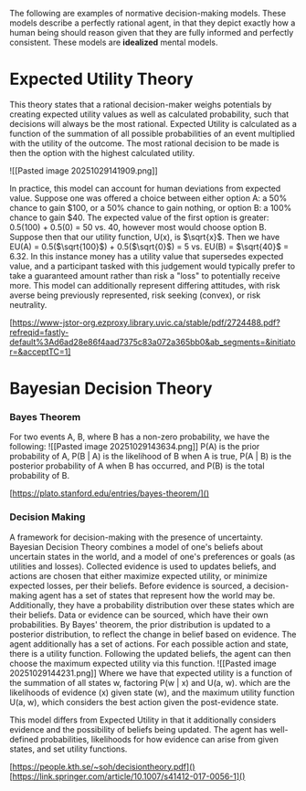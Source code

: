 The following are examples of normative decision-making models. These models describe a perfectly rational agent, in that they depict exactly how a human being should reason given that they are fully informed and perfectly consistent. These models are **idealized** mental models. 
# Expected Utility Theory
This theory states that a rational decision-maker weighs potentials by creating expected utility values as well as calculated probability, such that decisions will always be the most rational. Expected Utility is calculated as a function of the summation of all possible probabilities of an event multiplied with the utility of the outcome. The most rational decision to be made is then the option with the highest calculated utility. 

![[Pasted image 20251029141909.png]]

In practice, this model can account for human deviations from expected value. Suppose one was offered a choice between either option A: a 50% chance to gain $100, or a 50% chance to gain nothing, or option B: a 100% chance to gain $40. The expected value of the first option is greater: 0.5(100) + 0.5(0) = 50 vs. 40, however most would choose option B. Suppose then that our utility function, U(x), is $\sqrt{x}$. Then we have EU(A) = 0.5($\sqrt{100}$) + 0.5($\sqrt{0}$) = 5 vs. EU(B) = $\sqrt{40}$ = 6.32. In this instance money has a utility value that supersedes expected value, and a participant tasked with this judgement would typically prefer to take a guaranteed amount rather than risk a "loss" to potentially receive more. This model can additionally represent differing attitudes, with risk averse being previously represented, risk seeking (convex), or risk neutrality. 

[https://www-jstor-org.ezproxy.library.uvic.ca/stable/pdf/2724488.pdf?refreqid=fastly-default%3Ad6ad28e86f4aad7375c83a072a365bb0&ab_segments=&initiator=&acceptTC=1]
# Bayesian Decision Theory
### Bayes Theorem 
For two events A, B, where B has a non-zero probability, we have the following:
![[Pasted image 20251029143634.png]]
P(A) is the prior probability of A, P(B | A) is the likelihood of B when A is true, P(A | B) is the posterior probability of A when B has occurred, and P(B) is the total probability of B. 

[https://plato.stanford.edu/entries/bayes-theorem/]()
### Decision Making
A framework for decision-making with the presence of uncertainty. Bayesian Decision Theory combines a model of one's beliefs about uncertain states in the world, and a model of one's preferences or goals (as utilities and losses). Collected evidence is used to updates beliefs, and actions are chosen that either maximize expected utility, or minimize expected losses, per their beliefs. Before evidence is sourced, a decision-making agent has a set of states that represent how the world may be. Additionally, they have a probability distribution over these states which are their beliefs. Data or evidence can be sourced, which have their own probabilities. By Bayes' theorem, the prior distribution is updated to a posterior distribution, to reflect the change in belief based on evidence. The agent additionally has a set of actions. For each possible action and state, there is a utility function. Following the updated beliefs, the agent can then choose the maximum expected utility via this function. 
![[Pasted image 20251029144231.png]]
Where we have that expected utility is a function of the summation of all states w, factoring 
P(w | x) and U(a, w). which are the likelihoods of evidence (x) given state (w), and the maximum utility function U(a, w), which considers the best action given the post-evidence state. 

This model differs from Expected Utility in that it additionally considers evidence and the possibility of beliefs being updated. The agent has well-defined probabilities, likelihoods for how evidence can arise from given states, and set utility functions. 

[https://people.kth.se/~soh/decisiontheory.pdf]()
[https://link.springer.com/article/10.1007/s41412-017-0056-1]()
